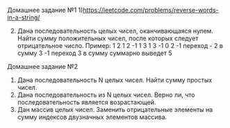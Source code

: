 Домашнее задание №1
1)https://leetcode.com/problems/reverse-words-in-a-string/

2) Дана последовательность целых чисел, оканчивающаяся нулем. Найти сумму положительных чисел, после которых следует отрицательное число.
Пример: 1 2 1 2 -1 1 3 1 3 -1 0
2 -1 переход - 2 в сумму
3 -1 переход 3 в сумму
суммарно выведет 5

Домашнее задание №2
1) Дана последовательность N целых чисел. Найти сумму простых чисел.
2) Дана последовательность из N целых чисел. Верно ли, что последовательность является возрастающей.
3) Дан массив целых чисел. Заменить отрицательные элементы на сумму индексов двузначных элементов массива.
